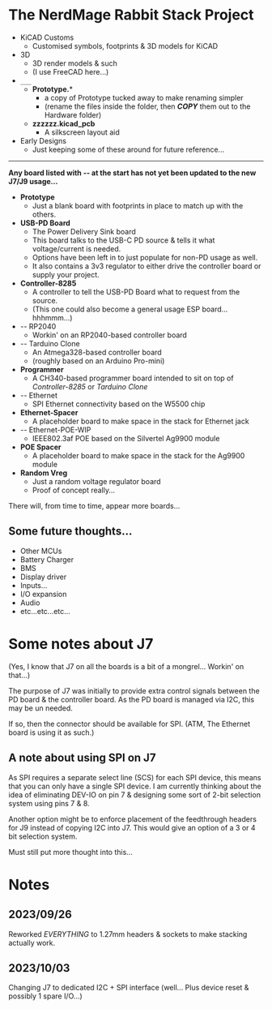 # The NerdMage Rabbit Stack  Project

* KiCAD Customs
  * Customised symbols, footprints & 3D models for KiCAD
* 3D
  * 3D render models & such
  * (I use FreeCAD here...)
* `___`
  * **Prototype.***
    * a copy of Prototype tucked away to make renaming simpler
    * (rename the files inside the folder, then ***COPY*** them out to the Hardware folder)
  * **zzzzzz.kicad_pcb**
    * A silkscreen layout aid
* Early Designs
  * Just keeping some of these around for future reference...

---

**Any board listed with -- at the start has not yet been updated to the new J7/J9 usage...**

* **Prototype**
  * Just a blank board with footprints in place to match up with the others.
* **USB-PD Board**
  * The Power Delivery Sink board
  * This board talks to the USB-C PD source & tells it what voltage/current is needed.
  * Options have been left in to just populate for non-PD usage as well.
  * It also contains a 3v3 regulator to either drive the controller board or supply your project.
* **Controller-8285**
  * A controller to tell the USB-PD Board what to request from the source.
  * (This one could also become a general usage ESP board... hhhmmm...)
* -- RP2040
  * Workin' on an RP2040-based controller board
* -- Tarduino Clone
  * An Atmega328-based controller board
  * (roughly based on an Arduino Pro-mini)
* **Programmer**
  * A CH340-based programmer board intended to sit on top of _Controller-8285_ or _Tarduino Clone_
* -- Ethernet
  * SPI Ethernet connectivity based on the W5500 chip
* **Ethernet-Spacer**
  * A placeholder board to make space in the stack for Ethernet jack
* -- Ethernet-POE-WIP
  * IEEE802.3af POE based on the Silvertel Ag9900 module
* **POE Spacer**
  * A placeholder board to make space in the stack for the Ag9900 module
* **Random Vreg**
  * Just a random voltage regulator board
  * Proof of concept really...

There will, from time to time, appear more boards...

## Some future thoughts...

* Other MCUs
* Battery Charger
* BMS
* Display driver
* Inputs...
* I/O expansion
* Audio
* etc...etc...etc...

# Some notes about J7
(Yes, I know that J7 on all the boards is a bit of a mongrel...  Workin' on that...)

The purpose of J7 was initially to provide extra control signals between the PD board & the controller board.  As the PD board is managed via I2C, this may be un needed.

If so, then the connector should be available for SPI.  (ATM, The Ethernet board is using it as such.)

## A note about using SPI on J7
As SPI requires a separate select line (SCS) for each SPI device, this means that you can only have a single SPI device.  I am currently thinking about the idea of eliminating DEV-IO on pin 7 & designing some sort of 2-bit selection system using pins 7 & 8.

Another option might be to enforce placement of the feedthrough headers for J9 instead of copying I2C into J7.  This would give an option of a 3 or 4 bit selection system.

Must still put more thought into this...

# Notes
## 2023/09/26
Reworked *EVERYTHING* to 1.27mm headers & sockets to make stacking actually work.

## 2023/10/03
Changing J7 to dedicated I2C + SPI interface (well... Plus device reset & possibly 1 spare I/O...)
